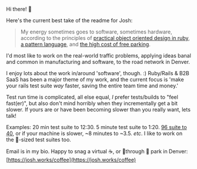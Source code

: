Hi there! 👋

Here's the current best take of the readme for Josh:

> My energy sometimes goes to software, sometimes hardware, according to the principles of [practical object oriented design in ruby](https://www.poodr.com/), [a pattern language](https://www.amazon.com/Pattern-Language-Buildings-Construction-Environmental/dp/0195019199), and [the high cost of free parking](https://www.amazon.com/High-Cost-Free-Parking-Updated/dp/193236496X).

I'd most like to work on the real-world traffic problems, applying ideas banal and common in manufacturing and software, to the road network in Denver.

I enjoy lots about the work in/around 'software', though. :) Ruby/Rails & B2B SaaS has been a major theme of my work, and the current focus is 'make your rails test suite _way_ faster, saving the entire team time and money.' 

Test run time is complicated, all else equal, _I_ prefer tests/builds to "feel fast(er)", but also don't mind horribly when they incrementally get a bit slower. If yours are or have been becoming slower than you really want, lets talk! 

Examples: 20 min test suite to 12:30. 5 minute test suite to 1:20. [96 suite to 40](https://github.com/openstreetmap/openstreetmap-website/pull/4708#issuecomment-2068149343), or if your machine is slower, ~8 minutes to ~3.5. _etc_. I like to work on the 🚅-sized test suites too. 

Email is in my bio. Happy to snag a virtual ☕, or 🚶through 🧀 park in Denver: [https://josh.works/coffee](https://josh.works/coffee)
